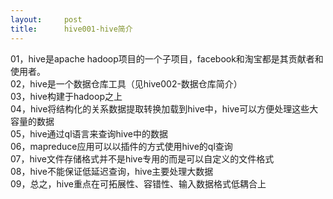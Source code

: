 ```yaml
---
layout:     post
title:      hive001-hive简介
---
```

<div id="article_content" class="article_content clearfix csdn-tracking-statistics" data-pid="blog" data-mod="popu_307" data-dsm="post">
								            <link rel="stylesheet" href="https://csdnimg.cn/release/phoenix/template/css/ck_htmledit_views-f76675cdea.css">
						<div class="htmledit_views" id="content_views">
                01，hive是apache hadoop项目的一个子项目，facebook和淘宝都是其贡献者和使用者。<br>02，hive是一个数据仓库工具（见hive002-数据仓库简介）<br>03，hive构建于hadoop之上<br>04，hive将结构化的关系数据提取转换加载到hive中，hive可以方便处理这些大容量的数据<br>05，hive通过ql语言来查询hive中的数据<br>06，mapreduce应用可以以插件的方式使用hive的ql查询<br>07，hive文件存储格式并不是hive专用的而是可以自定义的文件格式<br>08，hive不能保证低延迟查询，hive主要处理大数据<br>09，总之，hive重点在可拓展性、容错性、输入数据格式低耦合上            </div>
                </div>
